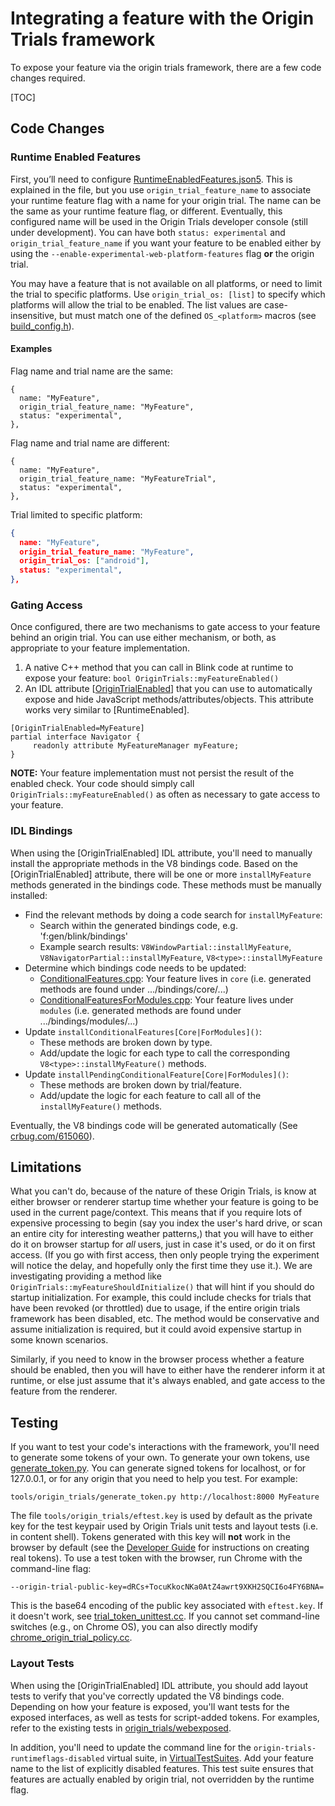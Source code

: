 # Integrating a feature with the Origin Trials framework

To expose your feature via the origin trials framework, there are a few code
changes required.

[TOC]

## Code Changes

### Runtime Enabled Features

First, you’ll need to configure [RuntimeEnabledFeatures.json5]. This is
explained in the file, but you use `origin_trial_feature_name` to associate your
runtime feature flag with a name for your origin trial.  The name can be the
same as your runtime feature flag, or different.  Eventually, this configured
name will be used in the Origin Trials developer console (still under
development). You can have both `status: experimental` and
`origin_trial_feature_name` if you want your feature to be enabled either by
using the `--enable-experimental-web-platform-features` flag **or** the origin
trial.

You may have a feature that is not available on all platforms, or need to limit
the trial to specific platforms. Use `origin_trial_os: [list]` to specify which
platforms will allow the trial to be enabled. The list values are case-
insensitive, but must match one of the defined `OS_<platform>` macros (see
[build_config.h]).

#### Examples

Flag name and trial name are the same:
```
{
  name: "MyFeature",
  origin_trial_feature_name: "MyFeature",
  status: "experimental",
},
```
Flag name and trial name are different:
```
{
  name: "MyFeature",
  origin_trial_feature_name: "MyFeatureTrial",
  status: "experimental",
},
```
Trial limited to specific platform:
``` json
{
  name: "MyFeature",
  origin_trial_feature_name: "MyFeature",
  origin_trial_os: ["android"],
  status: "experimental",
},
```

### Gating Access

Once configured, there are two mechanisms to gate access to your feature behind
an origin trial. You can use either mechanism, or both, as appropriate to your
feature implementation.

1. A native C++ method that you can call in Blink code at runtime to expose your
    feature: `bool OriginTrials::myFeatureEnabled()`
2. An IDL attribute \[[OriginTrialEnabled]\] that you can use to automatically
    expose and hide JavaScript methods/attributes/objects. This attribute works
    very similar to \[RuntimeEnabled\].
```
[OriginTrialEnabled=MyFeature]
partial interface Navigator {
     readonly attribute MyFeatureManager myFeature;
}
```

**NOTE:** Your feature implementation must not persist the result of the enabled
check. Your code should simply call `OriginTrials::myFeatureEnabled()` as often
as necessary to gate access to your feature.

### IDL Bindings

When using the \[OriginTrialEnabled\] IDL attribute, you'll need to manually
install the appropriate methods in the V8 bindings code. Based on the
\[OriginTrialEnabled\] attribute, there will be one or more `installMyFeature`
methods generated in the bindings code. These methods must be manually
installed:

- Find the relevant methods by doing a code search for `installMyFeature`:
    - Search within the generated bindings code, e.g. 'f:gen/blink/bindings'
    - Example search results: `V8WindowPartial::installMyFeature`,
      `V8NavigatorPartial::installMyFeature`, `V8<type>::installMyFeature`
- Determine which bindings code needs to be updated:
    - [ConditionalFeatures.cpp]: Your feature lives in `core` (i.e. generated
      methods are found under .../bindings/core/...)
    - [ConditionalFeaturesForModules.cpp]: Your feature lives under `modules`
      (i.e. generated methods are found under .../bindings/modules/...)
- Update `installConditionalFeatures[Core|ForModules]()`:
    - These methods are broken down by type.
    - Add/update the logic for each type to call the corresponding
      `V8<type>::installMyFeature()` methods.
- Update `installPendingConditionalFeature[Core|ForModules]()`:
    - These methods are broken down by trial/feature.
    - Add/update the logic for each feature to call all of the
     `installMyFeature()` methods.

Eventually, the V8 bindings code will be generated automatically (See
[crbug.com/615060]).


## Limitations

What you can't do, because of the nature of these Origin Trials, is know at
either browser or renderer startup time whether your feature is going to be used
in the current page/context. This means that if you require lots of expensive
processing to begin (say you index the user's hard drive, or scan an entire city
for interesting weather patterns,) that you will have to either do it on browser
startup for *all* users, just in case it's used, or do it on first access. (If
you go with first access, then only people trying the experiment will notice the
delay, and hopefully only the first time they use it.). We are investigating
providing a method like `OriginTrials::myFeatureShouldInitialize()` that will
hint if you should do startup initialization.  For example, this could include
checks for trials that have been revoked (or throttled) due to usage, if the
entire origin trials framework has been disabled, etc.  The method would be
conservative and assume initialization is required, but it could avoid expensive
startup in some known scenarios.

Similarly, if you need to know in the browser process whether a feature should
be enabled, then you will have to either have the renderer inform it at runtime,
or else just assume that it's always enabled, and gate access to the feature
from the renderer.

## Testing

If you want to test your code's interactions with the framework, you'll need to
generate some tokens of your own. To generate your own tokens, use
[generate_token.py]. You can generate signed tokens for localhost, or for
127.0.0.1, or for any origin that you need to help you test. For example:

```
tools/origin_trials/generate_token.py http://localhost:8000 MyFeature
```

The file `tools/origin_trials/eftest.key` is used by default as the private key
for the test keypair used by Origin Trials unit tests and layout tests (i.e. in
content shell). Tokens generated with this key will **not** work in the browser
by default (see the [Developer Guide] for instructions on creating real tokens).
To use a test token with the browser, run Chrome with the command-line flag:

```
--origin-trial-public-key=dRCs+TocuKkocNKa0AtZ4awrt9XKH2SQCI6o4FY6BNA=
```

This is the base64 encoding of the public key associated with `eftest.key`. If
it doesn't work, see [trial_token_unittest.cc]. If you cannot set command-line
switches (e.g., on Chrome OS), you can also directly modify
[chrome_origin_trial_policy.cc].

### Layout Tests
When using the \[OriginTrialEnabled\] IDL attribute, you should add layout tests
to verify that you've correctly updated the V8 bindings code. Depending on how
your feature is exposed, you'll want tests for the exposed interfaces, as well
as tests for script-added tokens. For examples, refer to the existing tests in
[origin_trials/webexposed].

In addition, you'll need to update the command line for the
`origin-trials-runtimeflags-disabled` virtual suite, in [VirtualTestSuites].
Add your feature name to the list of explicitly disabled features. This test
suite ensures that features are actually enabled by origin trial, not overridden
by the runtime flag.

[build_config.h]: /build/build_config.h
[chrome_origin_trial_policy.cc]: /chrome/common/origin_trials/chrome_origin_trial_policy.cc
[crbug.com/615060]: https://bugs.chromium.org/p/chromium/issues/detail?id=615060
[ConditionalFeatures.cpp]: /third_party/WebKit/Source/bindings/core/v8/ConditionalFeatures.cpp
[ConditionalFeaturesForModules.cpp]: /third_party/WebKit/Source/bindings/modules/v8/ConditionalFeaturesForModules.cpp
[generate_token.py]: /tools/origin_trials/generate_token.py
[Developer Guide]: https://github.com/jpchase/OriginTrials/blob/gh-pages/developer-guide.md
[OriginTrialEnabled]: /third_party/WebKit/Source/bindings/IDLExtendedAttributes.md#_OriginTrialEnabled_i_m_a_c_
[origin_trials/webexposed]: /third_party/WebKit/LayoutTests/http/tests/origin_trials/webexposed/
[RuntimeEnabledFeatures.json5]: /third_party/WebKit/Source/platform/RuntimeEnabledFeatures.json5
[trial_token_unittest.cc]: /content/common/origin_trials/trial_token_unittest.cc
[VirtualTestSuites]: /third_party/WebKit/LayoutTests/VirtualTestSuites
